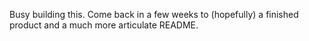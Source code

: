 Busy building this. Come back in a few weeks to (hopefully) a finished product and a much more articulate README. 